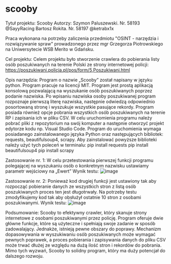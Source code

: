 # scooby

Tytuł projektu: Scooby
Autorzy:
Szymon Paluszewski. Nr. 58193 @SayyRacing
Bartosz Rokita. Nr. 58197 @ketrabx1x

Praca wykonana na potrzeby zaliczenia przedmiotu "OSINT - narzędzia i rozwiązywanie spraw" prowadzonego przez mgr Grzegorza Piotrowskiego na Uniwersytecie WSB Merito w Gdańsku.

Cel projektu:
Celem projektu było stworzenie crawlera do pobierania listy osób poszukiwanych na terenie Polski ze strony internetowej policji:
https://poszukiwani.policja.pl/pos/form/5,Poszukiwani.html

Opis narzędzia:
Program o nazwie „Scooby” został napisany w języku python. Program pracuje na licencji MIT. Program jest prostą aplikacją konsolową pozwalającą na wyszukanie osób poszukiwanych poprzez podanie nazwiska. Po wpisaniu nazwiska osoby poszukiwanej program rozpoznaje pierwszą literę nazwiska, następnie odwiedzą odpowiednio posortowaną stronę i wyszukuje wszystkie pasujące rekordy. Program posiada również opcje pobrania wszystkich osób poszukiwanych na terenie RP i zapisania ich w pliku CSV.
W celu uruchomienia programu należy pobrać pliki z repozytorium na swój komputer a następnie otworzyć projekt edytorze kodu np. Visual Studio Code. 
Program do uruchomienia wymaga posiadanego zainstalowanego języka Python oraz następujących bibliotek: requests, beautifulsoup4, scrapy.
Aby zainstalować powyższe biblioteki należy użyć tych poleceń w terminalu:
pip install requests
pip install beautifulsoup4
pip install scrapy


Zastosowanie nr. 1: 
W celu przetestowania pierwszej funkcji programu polegającej na wyszukaniu osób o konkretnym nazwisku ustawiamy parametr wejściowy na „Ewert”
Wynik testu:
![image](https://github.com/SayyRacing/scooby/assets/93188612/5b249d6a-7ca9-4e0c-8625-39b367fbd689)

Zastosowanie nr. 2:
Ponieważ kod drugiej funkcji jest ustawiony tak aby rozpocząć pobieranie danych ze wszystkich stron z listą osób poszukiwanych proces ten jest długotrwały. Na potrzeby testu zmodyfikujemy kod tak aby obsłużył ostatnie 10 stron z osobami poszukiwanymi.
Wynik testu:
![image](https://github.com/SayyRacing/scooby/assets/93188612/aafddad0-0b5e-4347-be93-509feb25d2c7)

 

Podsumowanie:
Scooby to efektywny crawler, który skanuje strony internetowe z osobami poszukiwanymi przez policję. Program oferuje dwie główne funkcje, które są użyteczne i spełniają swoje zadanie w sposób zadowalający. Jednakże, istnieją pewne obszary do poprawy. Mechanizm dopasowywania w wyszukiwaniu osób poszukiwanych może wymagać pewnych poprawek, a proces pobierania i zapisywania danych do pliku CSV może trwać dłużej ze względu na dużą ilość stron i rekordów do pobrania. Mimo tych wyzwań, Scooby to solidny program, który ma duży potencjał do dalszego rozwoju.

